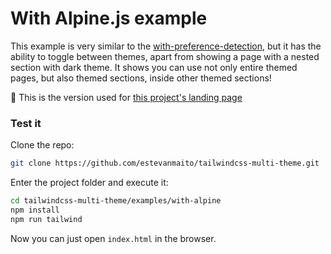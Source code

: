 # With Alpine.js example

This example is very similar to the [with-preference-detection](../with-preference-detection), but it has the ability to toggle between themes, apart from showing a page with a nested section with dark theme. It shows you can use not only entire themed pages, but also themed sections, inside other themed sections!

🧪 This is the version used for [this project's landing page](https://tailwindcss-multi-theme.now.sh)

### Test it

Clone the repo:

```sh
git clone https://github.com/estevanmaito/tailwindcss-multi-theme.git
```

Enter the project folder and execute it:

```sh
cd tailwindcss-multi-theme/examples/with-alpine
npm install
npm run tailwind
```

Now you can just open `index.html` in the browser.